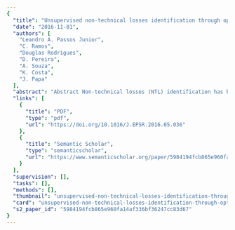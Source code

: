 ```yaml
---
{
  "title": "Unsupervised non-technical losses identification through optimum-path forest",
  "date": "2016-11-01",
  "authors": [
    "Leandro A. Passos Junior",
    "C. Ramos",
    "Douglas Rodrigues",
    "D. Pereira",
    "A. Souza",
    "K. Costa",
    "J. Papa"
  ],
  "abstract": "Abstract Non-technical losses (NTL) identification has been paramount in the last years. However, it is not straightforward to obtain labelled datasets to perform a supervised NTL recognition task. In this paper, the optimum-path forest (OPF) clustering algorithm has been employed to identify irregular and regular profiles of commercial and industrial consumers obtained from a Brazilian electrical power company. Additionally, a model for the problem of NTL recognition as an anomaly detection task has been proposed when there are little or no information about irregular consumers. For such purpose, two new approaches based on the OPF framework have been introduced and compared against the well-known k-means, Gaussian mixture model, Birch, affinity propagation and one-class support vector machines. The experimental results have shown the robustness of OPF for both unsupervised NTL recognition and anomaly detection problems. In short, the main contributions of this paper are fourfold: (i) to employ unsupervised OPF for non-technical losses detection, (ii) to model the problem of NTL as being an anomaly detection task, (iii) to employ unsupervised OPF to estimate the parameters of the Gaussian distributions, and (iv) to present an anomaly detection approach based on unsupervised optimum-path forest.",
  "links": [
    {
      "title": "PDF",
      "type": "pdf",
      "url": "https://doi.org/10.1016/J.EPSR.2016.05.036"
    },
    {
      "title": "Semantic Scholar",
      "type": "semanticscholar",
      "url": "https://www.semanticscholar.org/paper/5984194fcb865e960fa14af336bf36247cc83d67"
    }
  ],
  "supervision": [],
  "tasks": [],
  "methods": [],
  "thumbnail": "unsupervised-non-technical-losses-identification-through-optimum-path-forest-thumb.jpg",
  "card": "unsupervised-non-technical-losses-identification-through-optimum-path-forest-card.jpg",
  "s2_paper_id": "5984194fcb865e960fa14af336bf36247cc83d67"
}
---
```


